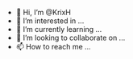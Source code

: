- 👋 Hi, I’m @KrixH
- 👀 I’m interested in ...
- 🌱 I’m currently learning ...
- 💞️ I’m looking to collaborate on ...
- 📫 How to reach me ...

<!---
KrixH/KrixH is a ✨ special ✨ repository because its `README.md` (this file) appears on your GitHub profile.
You can click the Preview link to take a look at your changes.
--->
